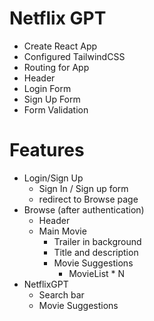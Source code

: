 # Netflix GPT

- Create React App
- Configured TailwindCSS
- Routing for App
- Header
- Login Form
- Sign Up Form
- Form Validation

# Features

- Login/Sign Up
  - Sign In / Sign up form
  - redirect to Browse page
- Browse (after authentication)
  - Header
  - Main Movie
    - Trailer in background
    - Title and description
    - Movie Suggestions
      - MovieList \* N
- NetflixGPT
  - Search bar
  - Movie Suggestions
